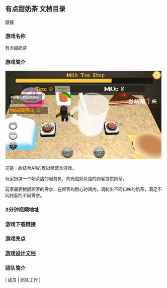 ## 有点甜奶茶 文档目录

[链接](https://sysu-milktea-team.github.io/Document/)

### 游戏名称

有点甜奶茶

### 游戏简介

![game_poster](https://github.com/sysu-milktea-team/Document/blob/gh-pages/image/design/game_poster.png)

这是一款结合AR的模拟经营类游戏。 

玩家扮演一个奶茶店的服务员，向光临奶茶店的顾客提供奶茶。

玩家需要根据顾客的需求，在顾客的耐心时间内，调制出不同口味的奶茶，满足不同顾客的不同需求。

### 3分钟视频地址

### 游戏下载链接

### 游戏亮点

### [游戏设计文档](https://github.com/sysu-milktea-team/Document/blob/gh-pages/docs/Design.md)

### 团队简介

| 成员 | 团队工作 | 